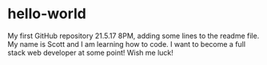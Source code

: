 # hello-world
My first GitHub repository
21.5.17 8PM, adding some lines to the readme file.
My name is Scott and I am learning how to code. I want to become a full stack web developer at some point! Wish me luck!
